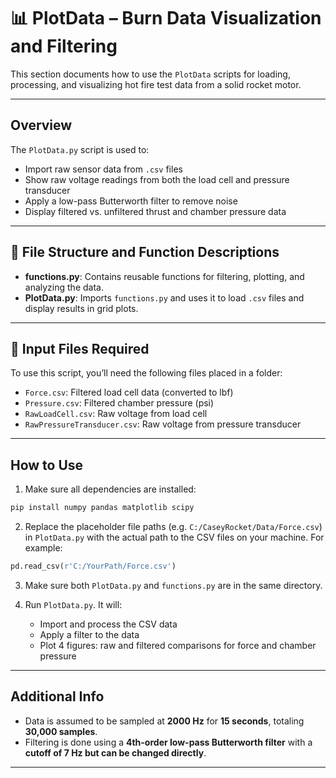 
# 📊 PlotData – Burn Data Visualization and Filtering

This section documents how to use the `PlotData` scripts for loading, processing, and visualizing hot fire test data from a solid rocket motor.

---

## Overview

The `PlotData.py` script is used to:
- Import raw sensor data from `.csv` files
- Show raw voltage readings from both the load cell and pressure transducer
- Apply a low-pass Butterworth filter to remove noise
- Display filtered vs. unfiltered thrust and chamber pressure data




---

## 📁 File Structure and Function Descriptions

- **functions.py**: Contains reusable functions for filtering, plotting, and analyzing the data.
- **PlotData.py**: Imports `functions.py` and uses it to load `.csv` files and display results in grid plots.

---

## 📂 Input Files Required

To use this script, you’ll need the following files placed in a folder:
- `Force.csv`: Filtered load cell data (converted to lbf)
- `Pressure.csv`: Filtered chamber pressure (psi)
- `RawLoadCell.csv`: Raw voltage from load cell
- `RawPressureTransducer.csv`: Raw voltage from pressure transducer

---

## How to Use

1. Make sure all dependencies are installed:
```bash
pip install numpy pandas matplotlib scipy
```

2. Replace the placeholder file paths (e.g. `C:/CaseyRocket/Data/Force.csv`) in `PlotData.py` with the actual path to the CSV files on your machine. For example:
```python
pd.read_csv(r'C:/YourPath/Force.csv')
```
3. Make sure both `PlotData.py` and `functions.py` are in the same directory.

4. Run `PlotData.py`. It will:
   - Import and process the CSV data
   - Apply a filter to the data
   - Plot 4 figures: raw and filtered comparisons for force and chamber pressure

---

##  Additional Info

- Data is assumed to be sampled at **2000 Hz** for **15 seconds**, totaling **30,000 samples**.
- Filtering is done using a **4th-order low-pass Butterworth filter** with a **cutoff of 7 Hz but can be changed directly**.


---


